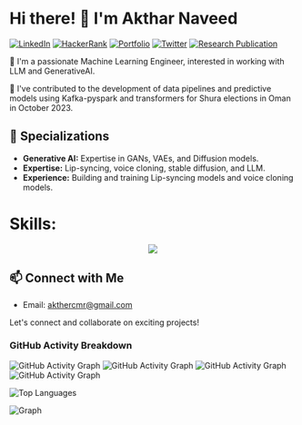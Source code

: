 <!--
**Aktharnvdv/Aktharnvdv** is a ✨ _special_ ✨ repository because its `README.md` (this file) appears on your GitHub profile.
-->

# Hi there! 👋 I'm Akthar Naveed

[![LinkedIn](https://img.shields.io/badge/LinkedIn-AktharNaveed-blue)](https://www.linkedin.com/in/akthar-naveed-921039201/)
[![HackerRank](https://img.shields.io/badge/HackerRank-Profile-blue)](https://www.hackerrank.com/profile/akthercmr)
[![Portfolio](https://img.shields.io/badge/Portfolio-portfolio-green)](https://www.upwork.com/freelancers/~0195463ae638b7275c?viewMode=1)
[![Twitter](https://img.shields.io/badge/Twitter-AktharNaveed-blue)](https://twitter.com/AktharN80967)
[![Research Publication](https://img.shields.io/badge/Research%20Publication-arXiv%3A2207.09665-red)](https://arxiv.org/abs/2207.09665)


🚀 I'm a passionate Machine Learning Engineer, interested in working with LLM and GenerativeAI.

🔭 I've contributed to the development of data pipelines and predictive models using Kafka-pyspark and transformers for Shura elections in Oman in October 2023.

## 🧠 Specializations

- **Generative AI:** Expertise in GANs, VAEs, and Diffusion models.
- **Expertise:** Lip-syncing, voice cloning, stable diffusion, and LLM.
- **Experience:** Building and training Lip-syncing models and voice cloning models.

# Skills:
<p align="center">
  <a href="https://skillicons.dev">
    <img src="https://skillicons.dev/icons?i=git,pytorch,py,anaconda,aws,docker,ai,heroku,kafka,opencv,sklearn" />
  </a>
</p>

## 📫 Connect with Me

- Email: akthercmr@gmail.com

Let's connect and collaborate on exciting projects!


### GitHub Activity Breakdown



![GitHub Activity Graph](https://img.shields.io/badge/Commits-90%25-brightgreen?style=for-the-badge)
![GitHub Activity Graph](https://img.shields.io/badge/Code%20Review-10%25-yellow?style=for-the-badge)
![GitHub Activity Graph](https://img.shields.io/badge/Issues-0%25-red?style=for-the-badge)
![GitHub Activity Graph](https://img.shields.io/badge/Pull%20Requests-0%25-blue?style=for-the-badge)

![Top Languages](https://github-readme-stats.vercel.app/api/top-langs/?username=Aktharnvdv&layout=compact)

![Graph](https://carbon.now.sh/?code=%5B%21%5BCommits%5D%28https%3A%2F%2Fimg.shields.io%2Fbadge%2FCommits-90%2525-brightgreen%3Fstyle%3Dfor-the-badge%29%5D%28https%3A%2F%2Fgithub.com%2FAktharnvdv%3Ftab%3Drepositories%29%0A%5B%21%5BCode%20Review%5D%28https%3A%2F%2Fimg.shields.io%2Fbadge%2FCode%2520Review-10%2525-yellow%3Fstyle%3Dfor-the-badge%29%5D%28https%3A%2F%2Fgithub.com%2FAktharnvdv%3Ftab%3Drepositories%29%0A%5B%21%5BIssues%5D%28https%3A%2F%2Fimg.shields.io%2Fbadge%2FIssues-0%2525-red%3Fstyle%3Dfor-the-badge%29%5D%28https%3A%2F%2Fgithub.com%2FAktharnvdv%3Ftab%3Drepositories%29%0A%5B%21%5BPull%20Requests%5D%28https%3A%2F%2Fimg.shields.io%2Fbadge%2FPull%2520Requests-0%2525-blue%3Fstyle%3Dfor-the-badge%29%5D%28https%3A%2F%2Fgithub.com%2FAktharnvdv%3Ftab%3Drepositories%29)


